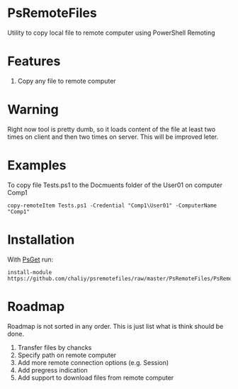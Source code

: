 PsRemoteFiles
=============

Utility to copy local file to remote computer using PowerShell Remoting

Features
========

1. Copy any file to remote computer

Warning
=======

Right now tool is pretty dumb, so it loads content of the file at least two times on client and then two times on server. This will be improved leter.

Examples
========

To copy file Tests.ps1 to the Docmuents folder of the User01 on computer Comp1

    copy-remoteItem Tests.ps1 -Credential "Comp1\User01" -ComputerName "Comp1"


Installation
============

With [PsGet](https://github.com/chaliy/psget/) run:

    install-module https://github.com/chaliy/psremotefiles/raw/master/PsRemoteFiles/PsRemoteFiles.psm1

Roadmap
=======

Roadmap is not sorted in any order. This is just list what is think should be done.

1. Transfer files by chancks
2. Specify path on remote computer
3. Add more remote connection options (e.g. Session)
4. Add pregress indication
5. Add support to download files from remote computer
